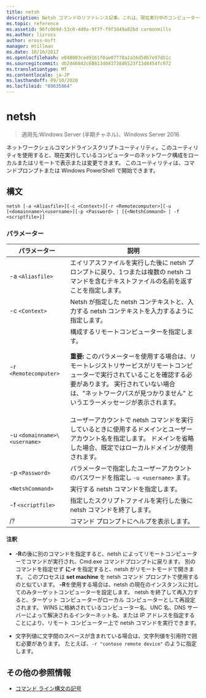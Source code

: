 ```yaml
---
title: netsh
description: Netsh コマンドのリファレンス記事。これは、現在実行中のコンピューターのネットワーク構成をローカルまたはリモートで表示または変更できるコマンドラインスクリプトユーティリティです。
ms.topic: reference
ms.assetid: 96fc069d-53c0-4d0a-9f7f-f9f3d49a02bd carmonmills
ms.author: lizross
author: eross-msft
manager: mtillman
ms.date: 10/16/2017
ms.openlocfilehash: e848003ced9161f0ae07778a2a16d50b7e97d51c
ms.sourcegitcommit: db2d46842c68813d043738d6523f13d8454fc972
ms.translationtype: MT
ms.contentlocale: ja-JP
ms.lasthandoff: 09/10/2020
ms.locfileid: "89635864"
---
```

# <a name="netsh"></a>netsh

> 適用先:Windows Server (半期チャネル)、Windows Server 2016

ネットワークシェルコマンドラインスクリプトユーティリティ。このユーティリティを使用すると、現在実行しているコンピューターのネットワーク構成をローカルまたはリモートで表示または変更できます。 このユーティリティは、コマンドプロンプトまたは Windows PowerShell で開始できます。

## <a name="syntax"></a>構文

```
netsh [-a <Aliasfile>][-c <Context>][-r <Remotecomputer>][-u [<domainname>\<username>][-p <Password> | [{<NetshCommand> | -f <scriptfile>}]
```

### <a name="parameters"></a>パラメーター

| パラメーター | 説明 |
| --------- | ----------- |
| -a `<Aliasfile>` | エイリアスファイルを実行した後に netsh プロンプトに戻り、1つまたは複数の netsh コマンドを含むテキストファイルの名前を返すことを指定します。 |
| -c `<Context>` | Netsh が指定した netsh コンテキストと、入力する netsh コンテキストを入力するように指定します。 |
| -r `<Remotecomputer>` | 構成するリモートコンピューターを指定します。<p>**重要:** このパラメーターを使用する場合は、リモートレジストリサービスがリモートコンピューターで実行されていることを確認する必要があります。 実行されていない場合は、"ネットワークパスが見つかりません" というエラーメッセージが表示されます。 |
| -u `<domainname>\<username>` | ユーザーアカウントで netsh コマンドを実行しているときに使用するドメインとユーザーアカウント名を指定します。 ドメインを省略した場合、既定ではローカルドメインが使用されます。 |
| -p `<Password>` | パラメーターで指定したユーザーアカウントのパスワードを指定し `-u <username>` ます。 |
| `<NetshCommand>` | 実行する netsh コマンドを指定します。 |
| -f `<scriptfile>` | 指定したスクリプトファイルを実行した後に netsh コマンドを終了します。 |
| /? | コマンド プロンプトにヘルプを表示します。 |

#### <a name="remarks"></a>注釈

- **-R**の後に別のコマンドを指定すると、netsh によってリモートコンピューターでコマンドが実行され、Cmd.exe コマンドプロンプトに戻ります。 別のコマンドを指定せず **に-r** を指定すると、netsh がリモートモードで開きます。 このプロセスは **set machine** を netsh コマンド プロンプトで使用するのと似ています。 **-R**を使用する場合は、netsh の現在のインスタンスに対してのみターゲットコンピューターを設定します。 netsh を終了して再入力すると、ターゲット コンピューターがローカル コンピューターとして再設定されます。 WINS に格納されているコンピューター名、UNC 名、DNS サーバーによって解決されるインターネット名、または IP アドレスを指定することにより、リモート コンピューター上で netsh コマンドを実行できます。

- 文字列値に文字間のスペースが含まれている場合は、文字列値を引用符で囲む必要があります。 たとえば、`-r "contoso remote device"` のように指定します。

## <a name="additional-references"></a>その他の参照情報

- [コマンド ライン構文の記号](command-line-syntax-key.md)
